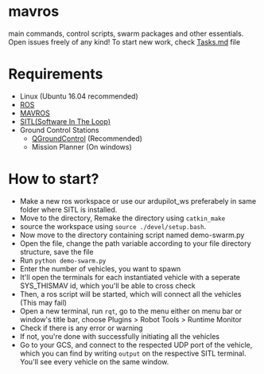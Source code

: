# mavros
main commands, control scripts, swarm packages and other essentials.
Open issues freely of any kind!
To start new work, check [Tasks.md](https://github.com/paras1612/mavros/blob/master/Tasks.md) file

# Requirements
- Linux (Ubuntu 16.04 recommended)
- [ROS](http://www.ros.org/install/)
- [MAVROS](http://ardupilot.org/dev/docs/ros-install.html#installing-mavros)
- [SITL(Software In The Loop)](http://ardupilot.org/dev/docs/sitl-simulator-software-in-the-loop.html)
- Ground Control Stations
  - [QGroundControl](http://www.qgroundcontrol.com) (Recommended) 
  - Mission Planner (On windows)
  
# How to start?
- Make a new ros workspace or use our ardupilot_ws preferabely in same folder where SITL is installed. 
- Move to the directory, Remake the directory using `catkin_make`
- source the workspace using `source ./devel/setup.bash`.
- Now move to the directory containing script named demo-swarm.py
- Open the file, change the path variable according to your file directory structure, save the file
- Run `python demo-swarm.py`
- Enter the number of vehicles, you want to spawn
- It'll open the terminals for each instantiated vehicle with a seperate SYS_THISMAV id, which you'll be able to cross check
- Then, a ros script will be started, which will connect all the vehicles (This may fail)
- Open a new terminal, run `rqt`, go to the menu either on menu bar or window's title bar, choose Plugins > Robot Tools > Runtime Monitor
- Check if there is any error or warning
- If not, you're done with successfully initiating all the vehicles
- Go to your GCS, and connect to the respected UDP port of the vehicle, which you can find by writing `output` on the respective SITL terminal. You'll see every vehicle on the same window.
